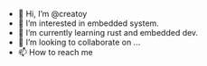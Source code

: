 - 👋 Hi, I’m @creatoy
- 👀 I’m interested in embedded system.
- 🌱 I’m currently learning rust and embedded dev.
- 💞️ I’m looking to collaborate on ...
- 📫 How to reach me 

<!---
creatoy/creatoy is a ✨ special ✨ repository because its `README.md` (this file) appears on your GitHub profile.
You can click the Preview link to take a look at your changes.
--->
